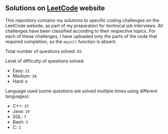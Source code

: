 ## Solutions on [LeetCode](https://leetcode.com/) website

This repository contains my solutions to specific coding challenges on the LeetCode website, as part of my preparation for technical job interviews. All challenges have been classified according to their respective topics. For each of these challenges, I have uploaded only the parts of the code that required completion, so the `main()` function is absent.

Total number of questions solved: `65`

Level of difficulty of questions solved:
* Easy: `21`
* Medium: `38`
* Hard: `6`

Language used (some questions are solved multiple times using different languages):
* C++: `37`
* Java: `19`
* SQL: `7`
* Bash: `3`
* C: `3`
